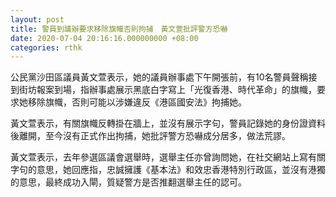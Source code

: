 ```yaml
---
layout: post
title: 警員到議辦要求移除旗幟否則拘捕　黃文萱批評警方恐嚇
date: 2020-07-04 20:16:16.000000000 +08:00
categories: rthk
---
```


公民黨沙田區議員黃文萱表示，她的議員辦事處下午開張前，有10名警員聲稱接到街坊報案到場，指辦事處展示黑底白字寫上「光復香港、時代革命」的旗幟，要求她移除旗幟，否則可能以涉嫌違反《港區國安法》拘捕她。

黃文萱表示，有關旗幟反轉掛在牆上，並沒有展示字句，警員記錄她的身份證資料後離開，至今沒有正式作出拘捕，她批評警方恐嚇成分居多，做法荒謬。

黃文萱表示，去年參選區議會選舉時，選舉主任亦曾詢問她，在社交網站上寫有關字句的意思，她回應指，忠誠擁護《基本法》和效忠香港特別行政區，並沒有港獨的意思，最終成功入閘，質疑警方是否推翻選舉主任的認可。
